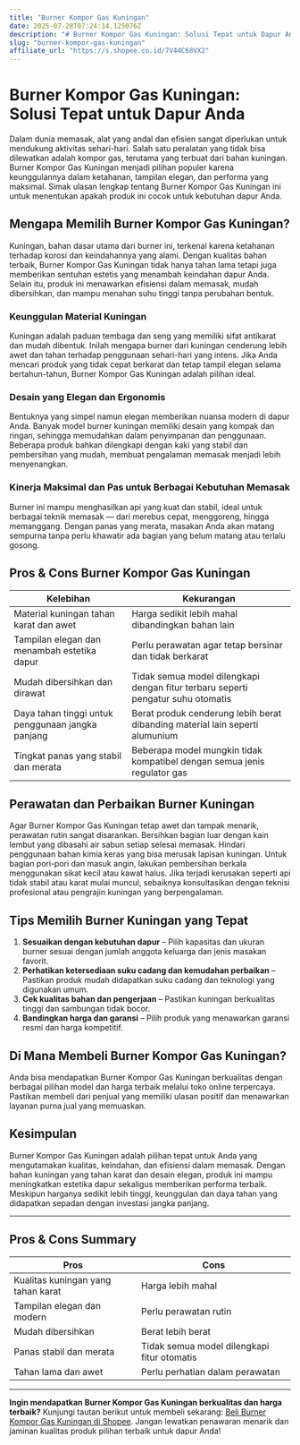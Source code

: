 ```yaml
---
title: "Burner Kompor Gas Kuningan"
date: 2025-07-28T07:24:14.125076Z
description: "# Burner Kompor Gas Kuningan: Solusi Tepat untuk Dapur Anda..."
slug: "burner-kompor-gas-kuningan"
affiliate_url: "https://s.shopee.co.id/7V44C68VX2"
---
```

# Burner Kompor Gas Kuningan: Solusi Tepat untuk Dapur Anda

Dalam dunia memasak, alat yang andal dan efisien sangat diperlukan untuk mendukung aktivitas sehari-hari. Salah satu peralatan yang tidak bisa dilewatkan adalah kompor gas, terutama yang terbuat dari bahan kuningan. Burner Kompor Gas Kuningan menjadi pilihan populer karena keunggulannya dalam ketahanan, tampilan elegan, dan performa yang maksimal. Simak ulasan lengkap tentang Burner Kompor Gas Kuningan ini untuk menentukan apakah produk ini cocok untuk kebutuhan dapur Anda.

## Mengapa Memilih Burner Kompor Gas Kuningan?

Kuningan, bahan dasar utama dari burner ini, terkenal karena ketahanan terhadap korosi dan keindahannya yang alami. Dengan kualitas bahan terbaik, Burner Kompor Gas Kuningan tidak hanya tahan lama tetapi juga memberikan sentuhan estetis yang menambah keindahan dapur Anda. Selain itu, produk ini menawarkan efisiensi dalam memasak, mudah dibersihkan, dan mampu menahan suhu tinggi tanpa perubahan bentuk.

### Keunggulan Material Kuningan

Kuningan adalah paduan tembaga dan seng yang memiliki sifat antikarat dan mudah dibentuk. Inilah mengapa burner dari kuningan cenderung lebih awet dan tahan terhadap penggunaan sehari-hari yang intens. Jika Anda mencari produk yang tidak cepat berkarat dan tetap tampil elegan selama bertahun-tahun, Burner Kompor Gas Kuningan adalah pilihan ideal.

### Desain yang Elegan dan Ergonomis

Bentuknya yang simpel namun elegan memberikan nuansa modern di dapur Anda. Banyak model burner kuningan memiliki desain yang kompak dan ringan, sehingga memudahkan dalam penyimpanan dan penggunaan. Beberapa produk bahkan dilengkapi dengan kaki yang stabil dan pembersihan yang mudah, membuat pengalaman memasak menjadi lebih menyenangkan.

### Kinerja Maksimal dan Pas untuk Berbagai Kebutuhan Memasak

Burner ini mampu menghasilkan api yang kuat dan stabil, ideal untuk berbagai teknik memasak — dari merebus cepat, menggoreng, hingga memanggang. Dengan panas yang merata, masakan Anda akan matang sempurna tanpa perlu khawatir ada bagian yang belum matang atau terlalu gosong.

## Pros & Cons Burner Kompor Gas Kuningan

| **Kelebihan** | **Kekurangan** |
|----------------|----------------|
| Material kuningan tahan karat dan awet | Harga sedikit lebih mahal dibandingkan bahan lain |
| Tampilan elegan dan menambah estetika dapur | Perlu perawatan agar tetap bersinar dan tidak berkarat |
| Mudah dibersihkan dan dirawat | Tidak semua model dilengkapi dengan fitur terbaru seperti pengatur suhu otomatis |
| Daya tahan tinggi untuk penggunaan jangka panjang | Berat produk cenderung lebih berat dibanding material lain seperti alumunium |
| Tingkat panas yang stabil dan merata | Beberapa model mungkin tidak kompatibel dengan semua jenis regulator gas |

## Perawatan dan Perbaikan Burner Kuningan

Agar Burner Kompor Gas Kuningan tetap awet dan tampak menarik, perawatan rutin sangat disarankan. Bersihkan bagian luar dengan kain lembut yang dibasahi air sabun setiap selesai memasak. Hindari penggunaan bahan kimia keras yang bisa merusak lapisan kuningan. Untuk bagian pori-pori dan masuk angin, lakukan pembersihan berkala menggunakan sikat kecil atau kawat halus. Jika terjadi kerusakan seperti api tidak stabil atau karat mulai muncul, sebaiknya konsultasikan dengan teknisi profesional atau pengrajin kuningan yang berpengalaman.

## Tips Memilih Burner Kuningan yang Tepat

1. **Sesuaikan dengan kebutuhan dapur** – Pilih kapasitas dan ukuran burner sesuai dengan jumlah anggota keluarga dan jenis masakan favorit.
2. **Perhatikan ketersediaan suku cadang dan kemudahan perbaikan** – Pastikan produk mudah didapatkan suku cadang dan teknologi yang digunakan umum.
3. **Cek kualitas bahan dan pengerjaan** – Pastikan kuningan berkualitas tinggi dan sambungan tidak bocor.
4. **Bandingkan harga dan garansi** – Pilih produk yang menawarkan garansi resmi dan harga kompetitif.

## Di Mana Membeli Burner Kompor Gas Kuningan?

Anda bisa mendapatkan Burner Kompor Gas Kuningan berkualitas dengan berbagai pilihan model dan harga terbaik melalui toko online terpercaya. Pastikan membeli dari penjual yang memiliki ulasan positif dan menawarkan layanan purna jual yang memuaskan.

## Kesimpulan

Burner Kompor Gas Kuningan adalah pilihan tepat untuk Anda yang mengutamakan kualitas, keindahan, dan efisiensi dalam memasak. Dengan bahan kuningan yang tahan karat dan desain elegan, produk ini mampu meningkatkan estetika dapur sekaligus memberikan performa terbaik. Meskipun harganya sedikit lebih tinggi, keunggulan dan daya tahan yang didapatkan sepadan dengan investasi jangka panjang.

---

## Pros & Cons Summary

| **Pros** | **Cons** |
|---|---|
| Kualitas kuningan yang tahan karat | Harga lebih mahal | 
| Tampilan elegan dan modern | Perlu perawatan rutin | 
| Mudah dibersihkan | Berat lebih berat | 
| Panas stabil dan merata | Tidak semua model dilengkapi fitur otomatis | 
| Tahan lama dan awet | Perlu perhatian dalam perawatan |

---

**Ingin mendapatkan Burner Kompor Gas Kuningan berkualitas dan harga terbaik?** Kunjungi tautan berikut untuk membeli sekarang: [Beli Burner Kompor Gas Kuningan di Shopee](https://s.shopee.co.id/7V44C68VX2). Jangan lewatkan penawaran menarik dan jaminan kualitas produk pilihan terbaik untuk dapur Anda!